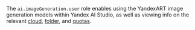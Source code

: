 The `ai.imageGeneration.user` role enables using the YandexART image generation models within Yandex AI Studio, as well as viewing info on the relevant [cloud](../../../resource-manager/concepts/resources-hierarchy.md#cloud), [folder](../../../resource-manager/concepts/resources-hierarchy.md#folder), and [quotas](../../../ai-studio/concepts/limits.md#yandexgpt-quotas).
